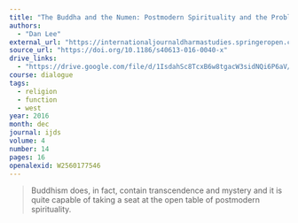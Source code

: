 ```yaml
---
title: "The Buddha and the Numen: Postmodern Spirituality and the Problem of Transcendence in Buddhism"
authors:
  - "Dan Lee"
external_url: "https://internationaljournaldharmastudies.springeropen.com/track/pdf/10.1186/s40613-016-0040-x"
source_url: "https://doi.org/10.1186/s40613-016-0040-x"
drive_links:
  - "https://drive.google.com/file/d/1IsdahSc8TcxB6w8tgacW3sidNQi6P6aV/view?usp=drivesdk"
course: dialogue
tags:
  - religion
  - function
  - west
year: 2016
month: dec
journal: ijds
volume: 4
number: 14
pages: 16
openalexid: W2560177546
---
```


> Buddhism does, in fact, contain transcendence and mystery and it is quite capable of taking a seat at the open table of postmodern spirituality.

